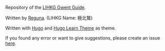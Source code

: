 Repository of the [LIHKG Gwent Guide](https://regunakyle.github.io/LIHKG-Gwent-guide/).

Written by [Reguna](https://www.playgwent.com/en/invite-a-friend/LVWFHBSH03). (LIHKG Name: 極北鷲)

Written with [Hugo](https://github.com/gohugoio/hugo) and [Hugo Learn Theme](https://github.com/matcornic/hugo-theme-learn/) as theme.

If you found any error or want to give suggestions, please create an issue [here](https://github.com/regunakyle/LIHKG-Gwent-guide/issues).
